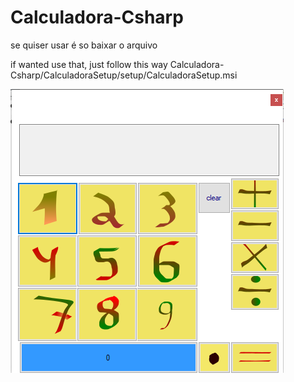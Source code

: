 # Calculadora-Csharp

se quiser usar é so baixar o arquivo

if wanted use that, just follow this way
Calculadora-Csharp/CalculadoraSetup/setup/CalculadoraSetup.msi


![Alt text](https://github.com/mig1998/Calculadora-Csharp/blob/master/Calculadora/calculadora/aplicativoImagem.png?raw=true "Optional Title")
